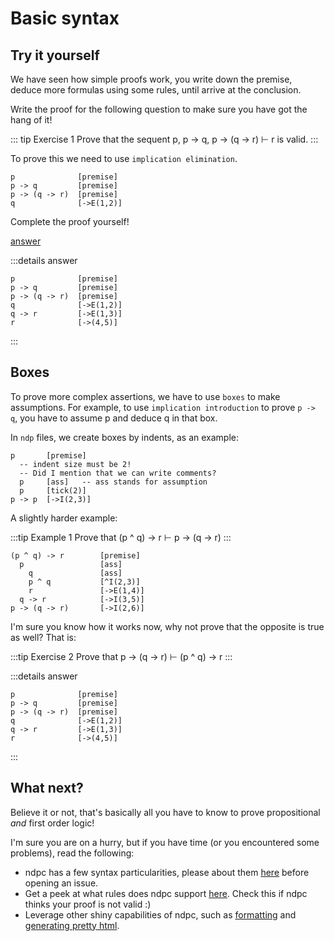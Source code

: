 # Basic syntax

## Try it yourself

We have seen how simple proofs work, you write down the premise, deduce more formulas using some rules, until arrive at the conclusion.

Write the proof for the following question to make sure you have got the hang of it!

::: tip Exercise 1
Prove that the sequent p, p -> q, p -> (q -> r) ⊢ r is valid.
:::

To prove this we need to use `implication elimination`.

```
p              [premise]
p -> q         [premise]
p -> (q -> r)  [premise]
q              [->E(1,2)]
```

Complete the proof yourself!

[answer](#exercise-1)

:::details answer

```
p              [premise]
p -> q         [premise]
p -> (q -> r)  [premise]
q              [->E(1,2)]
q -> r         [->E(1,3)]
r              [->(4,5)]
```

:::

## Boxes

To prove more complex assertions, we have to use `boxes` to make assumptions. For example, to use `implication introduction` to prove `p -> q`, you have to assume p and deduce q in that box.

In `ndp` files, we create boxes by indents, as an example:

```
p       [premise]
  -- indent size must be 2!
  -- Did I mention that we can write comments?
  p     [ass]   -- ass stands for assumption
  p     [tick(2)]
p -> p  [->I(2,3)]
```

A slightly harder example:

:::tip Example 1
Prove that (p ^ q) -> r ⊢ p -> (q -> r)
:::

```
(p ^ q) -> r        [premise]
  p                 [ass]
    q               [ass]
    p ^ q           [^I(2,3)]
    r               [->E(1,4)]
  q -> r            [->I(3,5)]
p -> (q -> r)       [->I(2,6)]
```

I'm sure you know how it works now, why not prove that the opposite is true as well? That is:

:::tip Exercise 2
Prove that p -> (q -> r) ⊢ (p ^ q) -> r
:::

:::details answer

```
p              [premise]
p -> q         [premise]
p -> (q -> r)  [premise]
q              [->E(1,2)]
q -> r         [->E(1,3)]
r              [->(4,5)]
```

:::

## What next?

Believe it or not, that's basically all you have to know to prove propositional _and_ first order logic!

I'm sure you are on a hurry, but if you have time (or you encountered some problems), read the following:

- ndpc has a few syntax particularities, please about them [here](/ndpc/syntax-gotchas) before opening an issue.
- Get a peek at what rules does ndpc support [here](/ndpc/rules). Check this if ndpc thinks your proof is not valid :)
- Leverage other shiny capabilities of ndpc, such as [formatting](/ndpc/toolchain) and [generating pretty html](/ndpc/toolchain).
